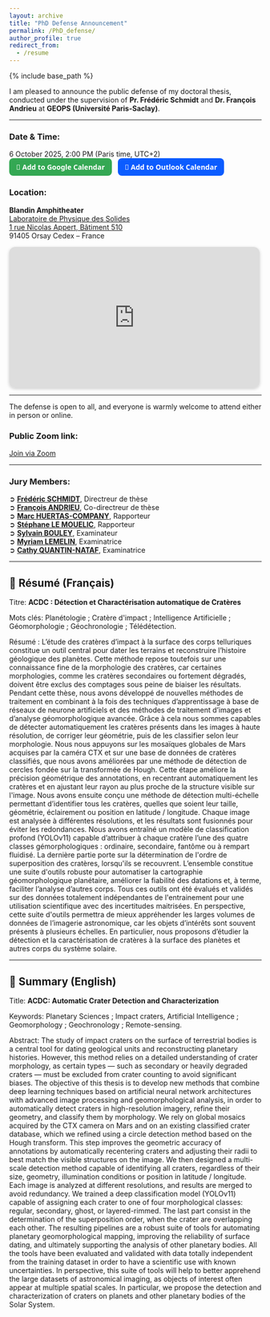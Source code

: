 ```yaml
---
layout: archive
title: "PhD Defense Announcement"
permalink: /PhD_defense/
author_profile: true
redirect_from:
  - /resume
---
```


{% include base_path %}

I am pleased to announce the public defense of my doctoral thesis, conducted under the supervision of **Pr. Frédéric Schmidt** and **Dr. François Andrieu** at **GEOPS (Université Paris-Saclay)**.

---

### Date & Time:
6 October 2025, 2:00 PM (Paris time, UTC+2)    
<a href="https://calendar.google.com/calendar/render?action=TEMPLATE&text=PhD+Defense+Léo+Martinez&dates=20251006T120000Z/20251006T160000Z&details=PhD+Defense+under+the+supervision+of+Prof.+Frédéric+Schmidt+and+Dr.+François+Andrieu+at+GEOPS+(Université+Paris-Saclay).+Join+via+Zoom:+https://universite-paris-saclay-fr.zoom.us/j/93874359215pwd=8HtlagOW527a09Ha36V3OxPGl9F8BY.1&location=Amphithéâtre+Blandin,+Laboratoire+de+Physique+des+Solides,+1+Rue+Nicolas+Appert,+91405+Orsay+Cedex,+France"
   target="_blank" rel="noopener"
   style="display:inline-block;padding:8px 14px;border-radius:8px;background:#34a853;color:#fff;text-decoration:none;font-weight:600;font-family:system-ui, -apple-system, Segoe UI, Roboto, Arial, sans-serif;">
  📅 Add to Google Calendar
</a>
<a href="https://outlook.live.com/calendar/0/deeplink/compose?subject=PhD%20Defense%20L%C3%A9o%20Martinez&body=PhD%20Defense%20under%20the%20supervision%20of%20Prof.%20Fr%C3%A9d%C3%A9ric%20Schmidt%20and%20Dr.%20Fran%C3%A7ois%20Andrieu%20at%20GEOPS%20(Universit%C3%A9%20Paris-Saclay).%20Join%20via%20Zoom:%20https%3A%2F%2Funiversite-paris-saclay-fr.zoom.us%2Fj%2F93874359215pwd%3D8HtlagOW527a09Ha36V3OxPGl9F8BY.1&startdt=2025-10-06T12:00:00Z&enddt=2025-10-06T16:00:00Z&location=Amphith%C3%A9%C3%A2tre%20Blandin%2C%20Laboratoire%20de%20Physique%20des%20Solides%2C%201%20Rue%20Nicolas%20Appert%2C%2091405%20Orsay%20Cedex%2C%20France"
   target="_blank" rel="noopener"
   style="display:inline-block;padding:8px 14px;border-radius:8px;background:#0b5cff;color:#fff;text-decoration:none;font-weight:600;font-family:system-ui, -apple-system, Segoe UI, Roboto, Arial, sans-serif; margin-left:8px;">
  📅 Add to Outlook Calendar
</a>



### Location:  
**Blandin Amphitheater**     
[Laboratoire de Physique des Solides   
1 rue Nicolas Appert, Bâtiment 510](https://maps.app.goo.gl/AgZ5aw3tUPTGKppXA)       
91405 Orsay Cedex – France  

<div style="max-width:500px; width:100%; margin:0;">
  <div style="position:relative; width:100%; padding-bottom:56.25%; height:0; overflow:hidden; border-radius:12px; box-shadow:0 2px 6px rgba(0,0,0,0.2);">
    <iframe
      src="https://maps.google.com/maps?q=1%20Rue%20Nicolas%20Appert%2C%2091405%20Orsay&t=&z=16&ie=UTF8&iwloc=&output=embed"
      style="position:absolute; top:0; left:0; width:100%; height:100%; border:0;"
      loading="lazy" allowfullscreen>
    </iframe>
  </div>
</div>

---

The defense is open to all, and everyone is warmly welcome to attend either in person or online.  

### Public Zoom link:

<a class="btn btn--primary btn--small" href="https://universite-paris-saclay-fr.zoom.us/j/93874359215pwd=8HtlagOW527a09Ha36V3OxPGl9F8BY.1" target="_blank" rel="noopener">
  Join via Zoom
</a>

---
### Jury Members: 

➲ **[Frédéric SCHMIDT](https://fredericschmidt.github.io)**, Directreur de thèse  
➲ **[François ANDRIEU](https://www.idref.fr/19359854X)**, Co-directreur de thèse  
➲ **[Marc HUERTAS-COMPANY](https://mhuertascompany.github.io)**, Rapporteur   
➲ **[Stéphane LE MOUELIC](https://lpg-umr6112.fr/member/le-mouelic-stephane/)**, Rapporteur   
➲ **[Sylvain BOULEY](https://www.iufrance.fr/les-membres-de-liuf/membre/2071.html)**, Examinateur     
➲ **[Myriam LEMELIN](https://www.usherbrooke.ca/geomatique/departement/personnel/personnel-enseignant/myriam-lemelin)**, Examinatrice  
➲ **[Cathy QUANTIN-NATAF](https://eplanets.univ-lyon1.fr/equipe/permanents/cathy-quantin/)**, Examinatrice   

---



## 📖 Résumé (Français)

Titre: **ACDC : Détection et Charactérisation automatique de Cratères**

Mots clés: Planétologie ; Cratère d'impact ; Intelligence Artificielle ; Géomorphologie ; Géochronologie ; Télédétection.

Résumé : 
L’étude des cratères d’impact à la surface des corps telluriques constitue un outil central pour dater les terrains et reconstruire l’histoire géologique des planètes. Cette méthode repose toutefois sur une connaissance fine de la morphologie des cratères, car certaines morphologies, comme les cratères secondaires ou fortement dégradés, doivent être exclus des comptages sous peine de biaiser les résultats. Pendant cette thèse, nous avons développé de nouvelles méthodes de traitement en combinant à la fois des techniques d’apprentissage à base de réseaux de neurone artificiels et des méthodes de traitement d’images et d’analyse géomorphologique avancée. Grâce à cela nous sommes capables de détecter automatiquement les cratères présents dans les images à haute résolution, de corriger leur géométrie, puis de les classifier selon leur morphologie. 
Nous nous appuyons sur les mosaïques globales de Mars acquises par la caméra CTX et sur une base de données de cratères classifiés, que nous avons améliorées par une méthode de détection de cercles fondée sur la transformée de Hough. Cette étape améliore la précision géométrique des annotations, en recentrant automatiquement les cratères et en ajustant leur rayon au plus proche de la structure visible sur l'image. Nous avons ensuite conçu une méthode de détection multi-échelle permettant d’identifier tous les cratères, quelles que soient leur taille, géométrie, éclairement ou position en latitude / longitude. Chaque image est analysée à différentes résolutions, et les résultats sont fusionnés pour éviter les redondances. Nous avons entraîné un modèle de classification profond (YOLOv11) capable d’attribuer à chaque cratère l’une des quatre classes gémorphologiques : ordinaire, secondaire, fantôme ou à rempart fluidisé. 
La dernière partie porte sur la détermination de l'ordre de superposition des cratères, lorsqu'ils se recouvrent. L’ensemble constitue une suite d'outils robuste pour automatiser la cartographie géomorphologique planétaire, améliorer la fiabilité des datations et, à terme, faciliter l’analyse d’autres corps. Tous ces outils ont été évalués et validés sur des données totalement indépendantes de l'entrainement pour une utilisation scientifique avec des incertitudes maitrisées. En perspective, cette suite d'outils permettra de mieux appréhender les larges volumes de données de l’imagerie astronomique, car les objets d’intérêts sont souvent présents à plusieurs échelles. En particulier, nous proposons d’étudier la détection et la caractérisation de cratères à la surface des planètes et autres corps du système solaire.

---

## 📖 Summary (English)


Title: **ACDC: Automatic Crater Detection and Characterization**

Keywords: Planetary Sciences ; Impact craters, Artificial Intelligence ; Geomorphology ; Geochronology ; Remote-sensing.

 
Abstract:
The study of impact craters on the surface of terrestrial bodies is a central tool for dating geological units and reconstructing planetary histories. However, this method relies on a detailed understanding of crater morphology, as certain types — such as secondary or heavily degraded craters — must be excluded from crater counting to avoid significant biases. The objective of this thesis is to develop new methods that combine deep learning techniques based on artificial neural network architectures with advanced image processing and geomorphological analysis, in order to automatically detect craters in high-resolution imagery, refine their geometry, and classify them by morphology. We rely on global mosaics acquired by the CTX camera on Mars and on an existing classified crater database, which we refined using a circle detection method based on the Hough transform. This step improves the geometric accuracy of annotations by automatically recentering craters and adjusting their radii to best match the visible structures on the image. We then designed a multi-scale detection method capable of identifying all craters, regardless of their size, geometry, illumination conditions or position in latitude / longitude. Each image is analyzed at different resolutions, and results are merged to avoid redundancy. We trained a deep classification model (YOLOv11) capable of assigning each crater to one of four morphological classes: regular, secondary, ghost, or layered-rimmed. The last part consist in the determination of the superposition order, when the crater are overlapping each other. The resulting pipelines are a robust suite of tools for automating planetary geomorphological mapping, improving the reliability of surface dating, and ultimately supporting the analysis of other planetary bodies. All the tools have been evaluated and validated with data totally independent from the training dataset in order to have a scientific use with known uncertainties. In perspective, this suite of tools will help to better apprehend the large datasets of astronomical imaging, as objects of interest often appear at multiple spatial scales. In particular, we propose the detection and characterization of craters on planets and other planetary bodies of the Solar System.

 
